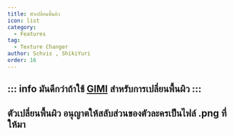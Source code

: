 ```yaml
---
title: ตัวเปลี่ยนพื้นผิว
icon: list
category:
  - Features
tag:
  - Texture Changer
author: Schvis , ShikiYuri 
order: 16
---
```

::: info
มันดีกว่าถ้าใช้ [GIMI](../../guide/3DM-tutorial.md) สำหรับการเปลี่ยนพื้นผิว
:::
---
## ตัวเปลี่ยนพื้นผิว อนุญาตให้สลับส่วนของตัวละครเป็นไฟล์ .png ที่ให้มา
